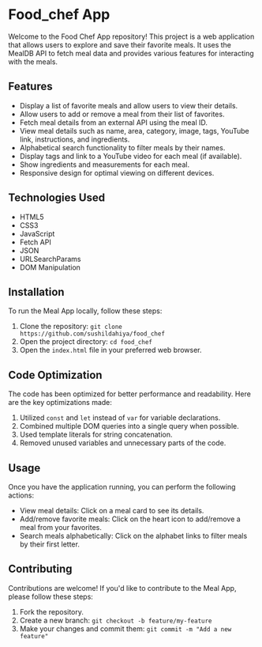# Food_chef App

Welcome to the Food Chef App repository! This project is a web application that allows users to explore and save their favorite meals. It uses the MealDB API to fetch meal data and provides various features for interacting with the meals.

## Features
- Display a list of favorite meals and allow users to view their details.
- Allow users to add or remove a meal from their list of favorites.
- Fetch meal details from an external API using the meal ID.
- View meal details such as name, area, category, image, tags, YouTube link, instructions, and ingredients.
- Alphabetical search functionality to filter meals by their names.
- Display tags and link to a YouTube video for each meal (if available).
- Show ingredients and measurements for each meal.
- Responsive design for optimal viewing on different devices.

## Technologies Used

- HTML5
- CSS3
- JavaScript
- Fetch API
- JSON
- URLSearchParams
- DOM Manipulation
## Installation

To run the Meal App locally, follow these steps:

1. Clone the repository: `git clone https://github.com/sushildahiya/food_chef`
2. Open the project directory: `cd food_chef`
3. Open the `index.html` file in your preferred web browser.

## Code Optimization

The code has been optimized for better performance and readability. Here are the key optimizations made:

1. Utilized `const` and `let` instead of `var` for variable declarations.
2. Combined multiple DOM queries into a single query when possible.
3. Used template literals for string concatenation.
4. Removed unused variables and unnecessary parts of the code.

## Usage

Once you have the application running, you can perform the following actions:
- View meal details: Click on a meal card to see its details.
- Add/remove favorite meals: Click on the heart icon to add/remove a meal from your favorites.
- Search meals alphabetically: Click on the alphabet links to filter meals by their first letter.

## Contributing

Contributions are welcome! If you'd like to contribute to the Meal App, please follow these steps:

1. Fork the repository.
2. Create a new branch: `git checkout -b feature/my-feature`
3. Make your changes and commit them: `git commit -m "Add a new feature"`

